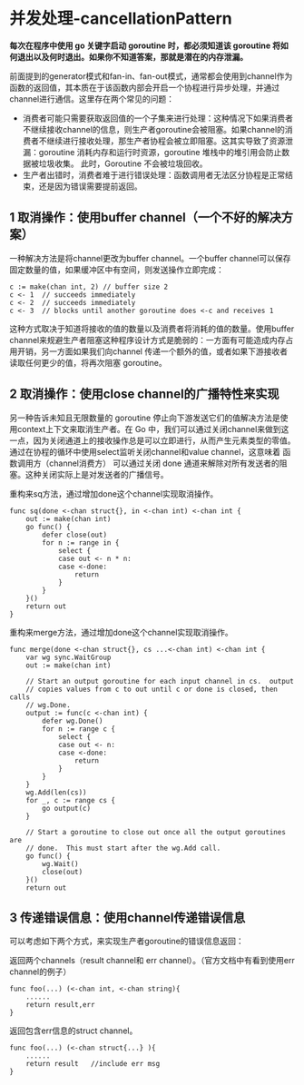 ﻿# 并发处理-cancellationPattern #

**每次在程序中使用 go 关键字启动 goroutine 时，都必须知道该 goroutine 将如何退出以及何时退出。如果你不知道答案，那就是潜在的内存泄漏。**

前面提到的generator模式和fan-in、fan-out模式，通常都会使用到channel作为函数的返回值，其本质在于该函数内部会开启一个协程进行异步处理，并通过channel进行通信。这里存在两个常见的问题：

* 消费者可能只需要获取返回值的一个子集来进行处理：这种情况下如果消费者不继续接收channel的信息，则生产者goroutine会被阻塞。如果channel的消费者不继续进行接收处理，那生产者协程会被立即阻塞。这其实导致了资源泄漏：goroutine 消耗内存和运行时资源，goroutine 堆栈中的堆引用会防止数据被垃圾收集。 此时，Goroutine 不会被垃圾回收。
* 生产者出错时，消费者难于进行错误处理：函数调用者无法区分协程是正常结束，还是因为错误需要提前返回。

## 1 取消操作：使用buffer channel（一个不好的解决方案） ##

一种解决方法是将channel更改为buffer channel。一个buffer channel可以保存固定数量的值，如果缓冲区中有空间，则发送操作立即完成：

```
c := make(chan int, 2) // buffer size 2
c <- 1  // succeeds immediately
c <- 2  // succeeds immediately
c <- 3  // blocks until another goroutine does <-c and receives 1
```

这种方式取决于知道将接收的值的数量以及消费者将消耗的值的数量。使用buffer channel来规避生产者阻塞这种程序设计方式是脆弱的：一方面有可能造成内存占用开销，另一方面如果我们向channel 传递一个额外的值，或者如果下游接收者读取任何更少的值，将再次阻塞 goroutine。

## 2 取消操作：使用close channel的广播特性来实现 ##

另一种告诉未知且无限数量的 goroutine 停止向下游发送它们的值解决方法是使用context上下文来取消生产者。在 Go 中，我们可以通过关闭channel来做到这一点，因为关闭通道上的接收操作总是可以立即进行，从而产生元素类型的零值。通过在协程的循环中使用select监听关闭channel和value channel，这意味着 函数调用方（channel消费方） 可以通过关闭 done 通道来解除对所有发送者的阻塞。这种关闭实际上是对发送者的广播信号。

重构来sq方法，通过增加done这个channel实现取消操作。

```
func sq(done <-chan struct{}, in <-chan int) <-chan int {
    out := make(chan int)
    go func() {
        defer close(out)
        for n := range in {
            select {
            case out <- n * n:
            case <-done:
                return
            }
        }
    }()
    return out
}
```

重构来merge方法，通过增加done这个channel实现取消操作。

```
func merge(done <-chan struct{}, cs ...<-chan int) <-chan int {
    var wg sync.WaitGroup
    out := make(chan int)

    // Start an output goroutine for each input channel in cs.  output
    // copies values from c to out until c or done is closed, then calls
    // wg.Done.
    output := func(c <-chan int) {
        defer wg.Done()
        for n := range c {
            select {
            case out <- n:
            case <-done:
                return
            }
        }
    }
    wg.Add(len(cs))
    for _, c := range cs {
        go output(c)
    }

    // Start a goroutine to close out once all the output goroutines are
    // done.  This must start after the wg.Add call.
    go func() {
        wg.Wait()
        close(out)
    }()
    return out
```

## 3 传递错误信息：使用channel传递错误信息 ##

可以考虑如下两个方式，来实现生产者goroutine的错误信息返回：

返回两个channels（result channel和 err channel）。（官方文档中有看到使用err channel的例子）

```
func foo(...) (<-chan int, <-chan string){
	......
	return result,err
}
```

返回包含err信息的struct channel。

```
func foo(...) (<-chan struct{...} ){
	......
	return result	//include err msg
}
```

